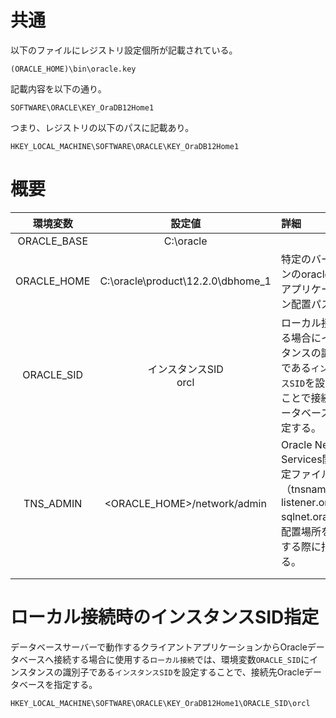 # 共通 
以下のファイルにレジストリ設定個所が記載されている。

`(ORACLE_HOME)\bin\oracle.key`

記載内容を以下の通り。
```
SOFTWARE\ORACLE\KEY_OraDB12Home1
```

つまり、レジストリの以下のパスに記載あり。
```
HKEY_LOCAL_MACHINE\SOFTWARE\ORACLE\KEY_OraDB12Home1
```

# 概要
|環境変数|設定値|詳細|
|:-:|:-:|:-|
|ORACLE_BASE|C:\oracle||
|ORACLE_HOME|C:\oracle\product\12.2.0\dbhome_1|特定のバージョンのoracle関連アプリケーション配置パス。|
|ORACLE_SID|インスタンスSID<br>orcl|ローカル接続する場合にインスタンスの識別子である`インスタンスSID`を設定することで接続先データベースを指定する。|
|TNS_ADMIN|<ORACLE_HOME>/network/admin|Oracle Net Services関連設定ファイル（tnsnames.ora, listener.ora, sqlnet.ora）の配置場所を変更する際に指定する。|
||||
||||

# ローカル接続時のインスタンスSID指定
データベースサーバーで動作するクライアントアプリケーションからOracleデータベースへ接続する場合に使用する`ローカル接続`では、環境変数`ORACLE_SID`にインスタンスの識別子である`インスタンスSID`を設定することで、接続先Oracleデータベースを指定する。

```
HKEY_LOCAL_MACHINE\SOFTWARE\ORACLE\KEY_OraDB12Home1\ORACLE_SID\orcl
```